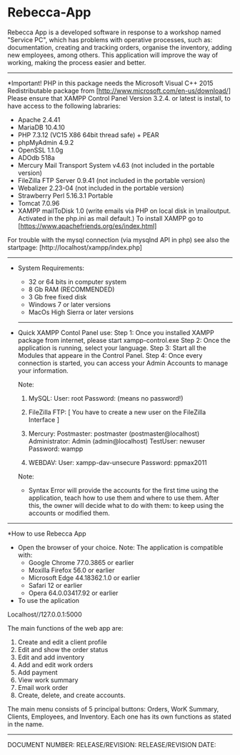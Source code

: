# Rebecca-App
Rebecca App is a developed software in response to a workshop named "Service PC", which has problems with operative processes, such as: documentation, creating and tracking orders, organise the inventory, adding new employees, among others. This application will improve the way of working, making the process easier and better.

---------------------------------------------------------------

*Important! PHP in this package needs the Microsoft Visual C++ 2015 Redistributable package from
[http://www.microsoft.com/en-us/download/]
Please ensure that XAMPP Control Panel Version 3.2.4. or latest is install, to have access to the following labraries:
  + Apache 2.4.41
  + MariaDB 10.4.10
  + PHP 7.3.12 (VC15 X86 64bit thread safe) + PEAR
  + phpMyAdmin 4.9.2
  + OpenSSL 1.1.0g
  + ADOdb 518a
  + Mercury Mail Transport System v4.63 (not included in the portable version)
  + FileZilla FTP Server 0.9.41 (not included in the portable version)
  + Webalizer 2.23-04 (not included in the portable version)
  + Strawberry Perl 5.16.3.1 Portable
  + Tomcat 7.0.96
  + XAMPP mailToDisk 1.0 (write emails via PHP on local disk in <xampp>\mailoutput. Activated in the php.ini as mail default.)
 To install XAMPP go to [https://www.apachefriends.org/es/index.html]
 
 For trouble with the mysql connection (via mysqlnd API in php) see also the startpage:
 [http://localhost/xampp/index.php]
 
 ---------------------------------------------------------------

* System Requirements:
  + 32 or 64 bits in computer system
  + 8 Gb RAM (RECOMMENDED)
  + 3 Gb free fixed disk
  + Windows 7 or later versions
  + MacOs High Sierra or later versions
  
  ---------------------------------------------------------------
  
* Quick XAMPP Contol Panel use:
  Step 1: Once you installed XAMPP package from internet, please start xampp-control.exe
  Step 2: Once the application is running, select your language.
  Step 3: Start all the Modules that appeare in the Control Panel.
  Step 4: Once every connection is started, you can access your Admin Accounts to manage   your information.
  
  Note: 
    1) MySQL:
      User: root
      Password:
      (means no password!)

    2) FileZilla FTP:
      [ You have to create a new user on the FileZilla Interface ]

    3) Mercury:
       Postmaster: postmaster (postmaster@localhost)
       Administrator: Admin (admin@localhost)
       TestUser: newuser
       Password: wampp

    4) WEBDAV:
       User: xampp-dav-unsecure
       Password: ppmax2011
  
  Note:
    + Syntax Error will provide the accounts for the first time using the application, teach how to use them and where to use them. After this, the owner will decide what to do with them: to keep using the accounts or modified them.

 ---------------------------------------------------------------
 
 *How to use Rebecca App
  + Open the browser of your choice.
    Note: The application is compatible with: 
      - Google Chrome 77.0.3865 or earlier
      - Moxilla Firefox 56.0 or earlier
      - Microsoft Edge 44.18362.1.0 or earlier
      - Safari 12 or earlier
      - Opera 64.0.03417.92 or earlier
   +  To use the aplication  
 
 Localhost//127.0.0.1:5000
 
 The main functions of the web app are:
 
 1. Create and edit a client profile
 2. Edit and show the order status
 3. Edit and add inventory
 4. Add and edit work orders
 5. Add payment
 6. View work summary
 7. Email work order
 8. Create, delete, and create accounts.
 
 The main menu consists of 5 principal buttons: Orders, WorK Summary, Clients, Employees, and Inventory. Each one has its own functions as stated in the name.
 
 ---------------------------------------------------------------
       
DOCUMENT NUMBER:	RELEASE/REVISION:	RELEASE/REVISION DATE:



  
  
  
 
  
